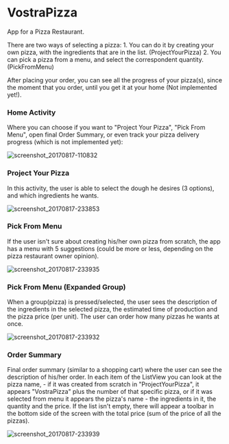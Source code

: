 # VostraPizza
App for a Pizza Restaurant.

There are two ways of selecting a pizza:
      1. You can do it by creating your own pizza, with the ingredients that are in the list. (ProjectYourPizza)
      2. You can pick a pizza from a menu, and select the correspondent quantity. (PickFromMenu)

After placing your order, you can see all the progress of your pizza(s), since the moment that you order, 
until you get it at your home (Not implemented yet!).

### Home Activity

Where you can choose if you want to "Project Your Pizza", "Pick From Menu", open final Order Summary, or even track
your pizza delivery progress (which is not implemented yet):

![screenshot_20170817-110832](https://user-images.githubusercontent.com/22459366/29437860-318beedc-83ab-11e7-954b-4a942ca43be9.png)


### Project Your Pizza

In this activity, the user is able to select the dough he desires (3 options), and which ingredients he wants.

![screenshot_20170817-233853](https://user-images.githubusercontent.com/22459366/29438012-f7abca7e-83ab-11e7-8022-2ee9eff3cd58.png)


### Pick From Menu

If the user isn't sure about creating his/her own pizza from scratch, the app has a menu with 5 suggestions (could be more
or less, depending on the pizza restaurant owner opinion).

![screenshot_20170817-233935](https://user-images.githubusercontent.com/22459366/29438038-18838d86-83ac-11e7-8697-2bf9c88b72cf.png)


### Pick From Menu (Expanded Group)

When a group(pizza) is pressed/selected, the user sees the description of the ingredients in the selected pizza, the 
estimated time of production and the pizza price (per unit).
The user can order how many pizzas he wants at once. 

![screenshot_20170817-233932](https://user-images.githubusercontent.com/22459366/29438056-2ee86c04-83ac-11e7-89ff-97f184ec63ba.png)


### Order Summary

Final order summary (similar to a shopping cart) where the user can see the description of his/her order.
In each item of the ListView you can look at the pizza name, - if it was created from scratch in "ProjectYourPizza",
it appears "VostraPizza" plus the number of that specific pizza, or if it was selected from menu it appears the pizza's
name - the ingredients in it, the quantity and the price.
If the list isn't empty, there will appear a toolbar in the bottom side of the screen with the total price (sum of the price
of all the pizzas).

![screenshot_20170817-233939](https://user-images.githubusercontent.com/22459366/29438057-33d9bc40-83ac-11e7-8191-25a291d0b4fa.png)

